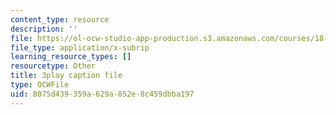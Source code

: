 ```yaml
---
content_type: resource
description: ''
file: https://ol-ocw-studio-app-production.s3.amazonaws.com/courses/18-01sc-single-variable-calculus-fall-2010/8075d439359a629a852e8c459dbba197_YN7k_bXXggY.srt
file_type: application/x-subrip
learning_resource_types: []
resourcetype: Other
title: 3play caption file
type: OCWFile
uid: 8075d439-359a-629a-852e-8c459dbba197
---
```

